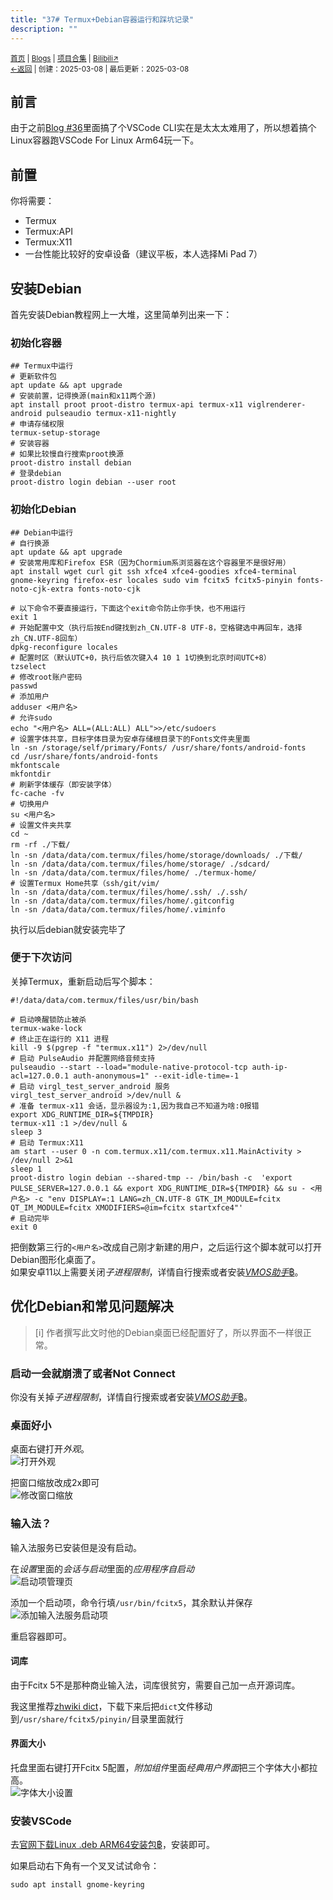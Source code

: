```yaml
---
title: "37# Termux+Debian容器运行和踩坑记录"
description: ""
---
```

<small id="old_menu"><a href="/">首页</a> | <a href="/blogs">Blogs</a> | <a href="/Project">项目合集</a> | <a href="https://space.bilibili.com/1987247870">Bilibili↗</a><br></small><small><a href="../../">←返回</a> |
 创建：2025-03-08 | 最后更新：2025-03-08</small><br>

## 前言
由于之前[Blog #36](./36)里面搞了个VSCode CLI实在是太太太难用了，所以想着搞个Linux容器跑VSCode For Linux Arm64玩一下。

## 前置
你将需要：

* Termux
* Termux:API
* Termux:X11
* 一台性能比较好的安卓设备（建议平板，本人选择Mi Pad 7）
 
## 安装Debian
首先安装Debian教程网上一大堆，这里简单列出来一下：


### 初始化容器

```shell
## Termux中运行
# 更新软件包
apt update && apt upgrade
# 安装前置，记得换源(main和x11两个源)
apt install proot proot-distro termux-api termux-x11 viglrenderer-android pulseaudio termux-x11-nightly
# 申请存储权限
termux-setup-storage
# 安装容器
# 如果比较慢自行搜索proot换源
proot-distro install debian
# 登录debian
proot-distro login debian --user root
```

### 初始化Debian

```shell
## Debian中运行
# 自行换源
apt update && apt upgrade
# 安装常用库和Firefox ESR（因为Chormium系浏览器在这个容器里不是很好用）
apt install wget curl git ssh xfce4 xfce4-goodies xfce4-terminal gnome-keyring firefox-esr locales sudo vim fcitx5 fcitx5-pinyin fonts-noto-cjk-extra fonts-noto-cjk

# 以下命令不要直接运行，下面这个exit命令防止你手快，也不用运行
exit 1
# 开始配置中文（执行后按End键找到zh_CN.UTF-8 UTF-8，空格键选中再回车，选择zh_CN.UTF-8回车）
dpkg-reconfigure locales
# 配置时区（默认UTC+0，执行后依次键入4 10 1 1切换到北京时间UTC+8）
tzselect
# 修改root账户密码
passwd
# 添加用户
adduser <用户名>
# 允许sudo
echo "<用户名> ALL=(ALL:ALL) ALL">>/etc/sudoers
# 设置字体共享，目标字体目录为安卓存储根目录下的Fonts文件夹里面
ln -sn /storage/self/primary/Fonts/ /usr/share/fonts/android-fonts
cd /usr/share/fonts/android-fonts
mkfontscale
mkfontdir
# 刷新字体缓存（即安装字体）
fc-cache -fv
# 切换用户
su <用户名>
# 设置文件夹共享
cd ~
rm -rf ./下载/
ln -sn /data/data/com.termux/files/home/storage/downloads/ ./下载/
ln -sn /data/data/com.termux/files/home/storage/ ./sdcard/
ln -sn /data/data/com.termux/files/home/ ./termux-home/
# 设置Termux Home共享（ssh/git/vim/
ln -sn /data/data/com.termux/files/home/.ssh/ ./.ssh/
ln -sn /data/data/com.termux/files/home/.gitconfig
ln -sn /data/data/com.termux/files/home/.viminfo
```

执行以后debian就安装完毕了

### 便于下次访问
关掉Termux，重新启动后写个脚本：

```shell
#!/data/data/com.termux/files/usr/bin/bash

# 启动唤醒锁防止被杀
termux-wake-lock
# 终止正在运行的 X11 进程
kill -9 $(pgrep -f "termux.x11") 2>/dev/null
# 启动 PulseAudio 并配置网络音频支持
pulseaudio --start --load="module-native-protocol-tcp auth-ip-acl=127.0.0.1 auth-anonymous=1" --exit-idle-time=-1
# 启动 virgl_test_server_android 服务
virgl_test_server_android >/dev/null &
# 准备 termux-x11 会话，显示器设为:1,因为我自己不知道为啥:0报错
export XDG_RUNTIME_DIR=${TMPDIR}
termux-x11 :1 >/dev/null &
sleep 3
# 启动 Termux:X11
am start --user 0 -n com.termux.x11/com.termux.x11.MainActivity > /dev/null 2>&1
sleep 1
proot-distro login debian --shared-tmp -- /bin/bash -c  'export PULSE_SERVER=127.0.0.1 && export XDG_RUNTIME_DIR=${TMPDIR} && su - <用户名> -c "env DISPLAY=:1 LANG=zh_CN.UTF-8 GTK_IM_MODULE=fcitx QT_IM_MODULE=fcitx XMODIFIERS=@im=fcitx startxfce4"'
# 启动完毕
exit 0
```

把倒数第三行的`<用户名>`改成自己刚才新建的用户，之后运行这个脚本就可以打开Debian图形化桌面了。<br>
如果安卓11以上需要关闭*子进程限制*，详情自行搜索或者安装[*VMOS助手*฿](https://www.vmos.cn/zhushou.htm)。

## 优化Debian和常见问题解决

> [i] 作者撰写此文时他的Debian桌面已经配置好了，所以界面不一样很正常。

### 启动一会就崩溃了或者Not Connect
你没有关掉*子进程限制*，详情自行搜索或者安装[*VMOS助手*฿](https://www.vmos.cn/zhushou.htm)。

### 桌面好小
桌面右键打开*外观*。<br>
![](https://s21.ax1x.com/2025/03/08/pEtsTrn.md.jpg "打开外观")

把窗口缩放改成2x即可<br>
![](https://s21.ax1x.com/2025/03/08/pEtsxxJ.md.png "修改窗口缩放")

### 输入法？
输入法服务已安装但是没有启动。

在*设置*里面的*会话与启动*里面的*应用程序自启动*<br>
![](https://s21.ax1x.com/2025/03/08/pEty9q1.md.png "启动项管理页")

添加一个启动项，命令行填`/usr/bin/fcitx5`，其余默认并保存<br>
![](https://s21.ax1x.com/2025/03/08/pEtyprR.md.png "添加输入法服务启动项")

重启容器即可。

#### 词库
由于Fcitx 5不是那种商业输入法，词库很贫穷，需要自己加一点开源词库。

我这里推荐[zhwiki dict](https://github.com/felixonmars/fcitx5-pinyin-zhwiki)，下载下来后把`dict`文件移动到`/usr/share/fcitx5/pinyin/`目录里面就行

#### 界面大小

托盘里面右键打开Fcitx 5配置，*附加组件*里面*经典用户界面*把三个字体大小都拉高。<br>
![](https://s21.ax1x.com/2025/03/08/pEtyVRe.md.png "字体大小设置")

### 安装VSCode
去[官网下载Linux .deb ARM64安装包฿](https://code.visualstudio.com/Download)，安装即可。

如果启动右下角有一个叉叉试试命令：

```shell
sudo apt install gnome-keyring
```

<script src="https://rs.kdxiaoyi.top/res/scripts/js/sober.min.js"></script><script src="https://rs.kdxiaoyi.top/res/scripts/js/md-newUI-render.js"></script>